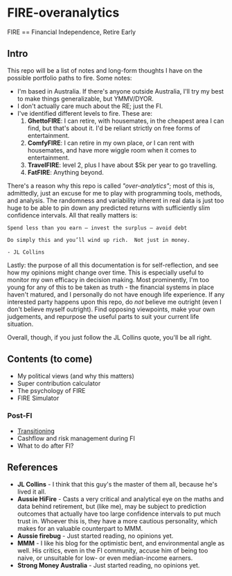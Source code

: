# FIRE-overanalytics

FIRE == Financial Independence, Retire Early

## Intro

This repo will be a list of notes and long-form thoughts I have on the possible portfolio paths to fire. Some notes:

* I'm based in Australia. If there's anyone outside Australia, I'll try my best to make things generalizable, but YMMV/DYOR. 
* I don't actually care much about the RE; just the FI. 
* I've identified different levels to fire. These are:
  1. **GhettoFIRE**: I can retire, with housemates, in the cheapest area I can find, but that's about it. I'd be reliant strictly on free forms of entertainment. 
  2. **ComfyFIRE**: I can retire in my own place, *or* I can rent with housemates, and have more wiggle room when it comes to entertainment. 
  3. **TravelFIRE**: level 2, plus I have about $5k per year to go travelling. 
  4. **FatFIRE**: Anything beyond. 
  
There's a reason why this repo is called *"over-analytics"*; most of this is, admittedly, just an excuse for me to play with programming tools, methods, and analysis. The randomness and variability inherent in real data is just too huge to be able to pin down any predicted returns with sufficiently slim confidence intervals. All that really matters is:

```
Spend less than you earn – invest the surplus – avoid debt

Do simply this and you’ll wind up rich.  Not just in money.

- JL Collins
```

Lastly: the purpose of all this documentation is for self-reflection, and see how my opinions might change over time. This is especially useful to monitor my own efficacy in decision making. Most prominently, I'm too young for any of this to be taken as truth - the financial systems in place haven't matured, and I personally do not have enough life experience. If any interested party happens upon this repo, do *not* believe me outright (even I don't believe myself outright). Find opposing viewpoints, make your own judgements, and repurpose the useful parts to suit your current life situation. 

Overall, though, if you just follow the JL Collins quote, you'll be all right. 

## Contents (to come)

* My political views (and why this matters)
* Super contribution calculator
* The psychology of FIRE
* FIRE Simulator

### Post-FI
* [Transitioning](https://github.com/Don86/fire-overanalytics/blob/master/transitioning.md)
* Cashflow and risk management during FI
* What to do after FI?

## References

* **JL Collins** - I think that this guy's the master of them all, because he's lived it all. 
* **Aussie HiFire** - Casts a very critical and analytical eye on the maths and data behind retirement, but (like me), may be subject to prediction outcomes that actually have too large confidence intervals to put much trust in. Whoever this is, they have a more cautious personality, which makes for an valuable counterpart to MMM. 
* **Aussie firebug** - Just started reading, no opinions yet. 
* **MMM** - I like his blog for the optimistic bent, and environmental angle as well. His critics, even in the FI community, accuse him of being too naive, or unsuitable for low- or even median-income earners. 
* **Strong Money Australia** - Just started reading, no opinions yet. 

